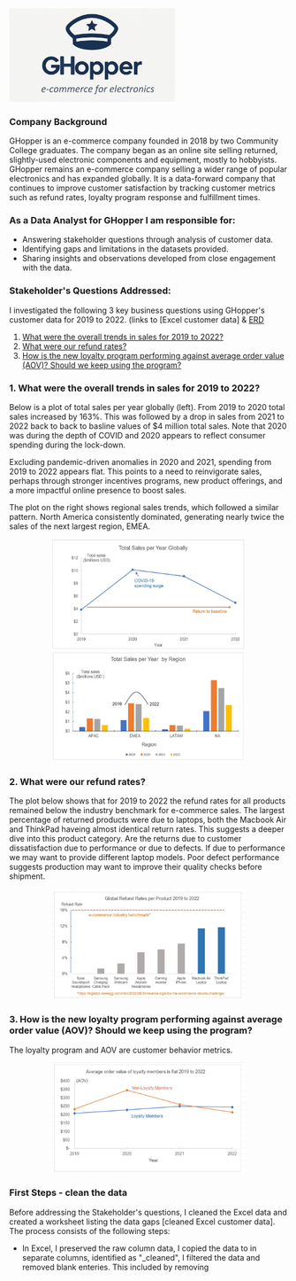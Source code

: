 <img src="images/GHopper_logo.jpg" alt="GHopper_logo" width="300"/>

###  Company Background
GHopper is an e-commerce company founded in 2018 by two Community College graduates.  The company began as an online site selling returned, slightly-used electronic components and equipment, mostly to hobbyists.  GHopper remains an e-commerce company selling a wider range of popular electronics and has expanded globally.  It is a data-forward company that continues to improve customer satisfaction by tracking customer metrics such as refund rates, loyalty program response and fulfillment times.  

###  As a Data Analyst for GHopper I am responsible for:   
- Answering stakeholder questions through analysis of customer data.
- Identifying gaps and limitations in the datasets provided.
- Sharing insights and observations developed from close engagement with the data.

### Stakeholder's Questions Addressed:
  I investigated the following 3 key business questions using GHopper's customer data for 2019 to 2022. (links to [Excel customer data] & [ERD](images/eList_Excel_ERD.png)  
  1. [What were the overall trends in sales for 2019 to 2022?](#1-what-were-the-overall-trends-in-sales-for-2019-to-2022)
  2. [What were our refund rates?](#2-what-were-our-refund-rates)
  3. [How is the new loyalty program performing against average order value (AOV)? Should we keep using the program?](#3-how-is-the-new-loyalty-program-performing-against-average-order-value-aov-should-we-keep-using-the-program)
     

    

    
### 1. What were the overall trends in sales for 2019 to 2022?  
Below is a plot of total sales per year globally (left). From 2019 to 2020 total sales increased by 163%. This was followed by a drop in sales from 2021 to 2022 back to back to basline values of $4 million total sales. Note that 2020 was during the depth of COVID and 2020 appears to reflect consumer spending during the lock-down.

Excluding pandemic-driven anomalies in 2020 and 2021, spending from 2019 to 2022 appears flat. This points to a need to reinvigorate sales, perhaps through  stronger incentives programs, new product offerings, and a more impactful online presence to boost sales. 

The plot on the right shows regional sales trends, which followed a similar pattern.  North America consistently dominated, generating nearly twice the sales of the next largest region, EMEA. 

<p align="center">
<img width="350" height="200" alt="image" src="images/Total_sales_per_year_globally_v3.JPG" />
<img width="350" height="200" alt="image" src="images/Total_sales_per_year_by_region_v3.JPG" />
</p>

### 2. What were our refund rates?
The plot below shows that for 2019 to 2022 the refund rates for all products remained below the industry benchmark for e-commerce sales.  The largest percentage of returned products were due to laptops, both the Macbook Air and ThinkPad haveing almost identical return rates.  This suggests a deeper dive into this product category.  Are the returns due to customer dissatisfaction due to performance or due to defects.  If due to performance we may want to provide different laptop models.  Poor defect performance suggests production may want to improve their quality checks before shipment.    

<p align="center">
<img width="350" height="200" alt="image" src="images/Global_refund_rates.JPG" />
</p>


### 3. How is the new loyalty program performing against average order value (AOV)? Should we keep using the program?
The loyalty program and AOV are customer behavior metrics. 


<p align="center">
<img width="350" height="200" alt="image" src="images/AOV_loyalty_program.JPG" />
</p>



 ### First Steps - clean the data
 Before addressing the Stakeholder's questions, I cleaned the Excel data and created a worksheet listing the data gaps [cleaned Excel customer data].  
 The process consists of the following steps:
   - In Excel, I preserved the raw column data, I copied the data to in separate columns, identified as "_cleaned", I filtered the data and removed blank enteries.    This included  by removing  

